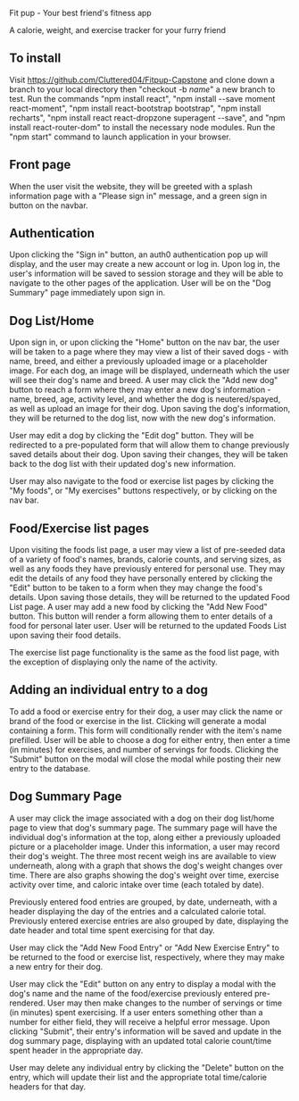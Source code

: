 Fit pup - Your best friend's fitness app

A calorie, weight, and exercise tracker for your furry friend

## To install
Visit https://github.com/Cluttered04/Fitpup-Capstone and clone down a branch to your local directory then "checkout -b *name*" a new branch to test. Run the commands "npm install react", "npm install --save moment react-moment", "npm install react-bootstrap bootstrap", "npm install recharts", "npm install react react-dropzone superagent --save", and "npm install react-router-dom" to install the necessary node modules. Run the "npm start" command to launch application in your browser.

## Front page
When the user visit the website, they will be greeted with a splash information page with a "Please sign in" message, and a green sign in button on the navbar.

## Authentication
Upon clicking the "Sign in" button, an auth0 authentication pop up will display, and the user may create a new account or log in. Upon log in, the user's information will be saved to session storage and they will be able to navigate to the other pages of the application. User will be on the "Dog Summary" page immediately upon sign in.

## Dog List/Home
Upon sign in, or upon clicking the "Home" button on the nav bar, the user will be taken to a page where they may view a list of their saved dogs - with name, breed, and either a previously uploaded image or a placeholder image. For each dog, an image will be displayed, underneath which the user will see their dog's name and breed. A user may click the "Add new dog" button to reach a form where they may enter a new dog's information - name, breed, age, activity level, and whether the dog is neutered/spayed, as well as upload an image for their dog. Upon saving the dog's information, they will be returned to the dog list, now with the new dog's information.

User may edit a dog by clicking the "Edit dog" button. They will be redirected to a pre-populated form that will allow them to change previously saved details about their dog. Upon saving their changes, they will be taken back to the dog list with their updated dog's new information.

User may also navigate to the food or exercise list pages by clicking the "My foods", or "My exercises" buttons respectively, or by clicking on the nav bar.

## Food/Exercise list pages
Upon visiting the foods list page, a user may view a list of pre-seeded data of a variety of food's names, brands, calorie counts, and serving sizes, as well as any foods they have previously entered for personal use. They may edit the details of any food they have personally entered by clicking the "Edit" button to be taken to a form when they may change the food's details. Upon saving those details, they will be returned to the updated Food List page. A user may add a new food by clicking the "Add New Food" button. This button will render a form allowing them to enter details of a food for personal later user. User will be returned to the updated Foods List upon saving their food details.

The exercise list page functionality is the same as the food list page, with the exception of displaying only the name of the activity.

## Adding an individual entry to a dog
To add a food or exercise entry for their dog, a user may click the name or brand of the food or exercise in the list. Clicking will generate a modal containing a form. This form will conditionally render with the item's name prefilled. User will be able to choose a dog for either entry, then enter a time (in minutes) for exercises, and number of servings for foods. Clicking the "Submit" button on the modal will close the modal while posting their new entry to the database.

## Dog Summary Page
A user may click the image associated with a dog on their dog list/home page to view that dog's summary page. The summary page will have the individual dog's information at the top, along either a previously uploaded picture or a placeholder image. Under this information, a user may record their dog's weight. The three most recent weigh ins are available to view underneath, along with a graph that shows the dog's weight changes over time. There are also graphs showing the dog's weight over time, exercise activity over time, and caloric intake over time (each totaled by date).


Previously entered food entries are grouped, by date, underneath, with a header displaying the day of the entries and a calculated calorie total. Previously entered exercise entries are also grouped by date, displaying the date header and total time spent exercising for that day.

User may click the "Add New Food Entry" or "Add New Exercise Entry" to be returned to the food or exercise list, respectively, where they may make a new entry for their dog.

User may click the "Edit" button on any entry to display a modal with the dog's name and the name of the food/exercise previously entered pre-rendered. User may then make changes to the number of servings or time (in minutes) spent exercising. If a user enters something other than a number for either field, they will receive a helpful error message. Upon clicking "Submit", their entry's information will be saved and update in the dog summary page, displaying with an updated total calorie count/time spent header in the appropriate day.

User may delete any individual entry by clicking the "Delete" button on the entry, which will update their list and the appropriate total time/calorie headers for that day.
